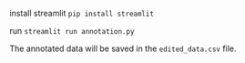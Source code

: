 install streamlit
  ``pip install streamlit`` 

run ``streamlit run annotation.py``

The annotated data will be saved in the ``edited_data.csv`` file.
